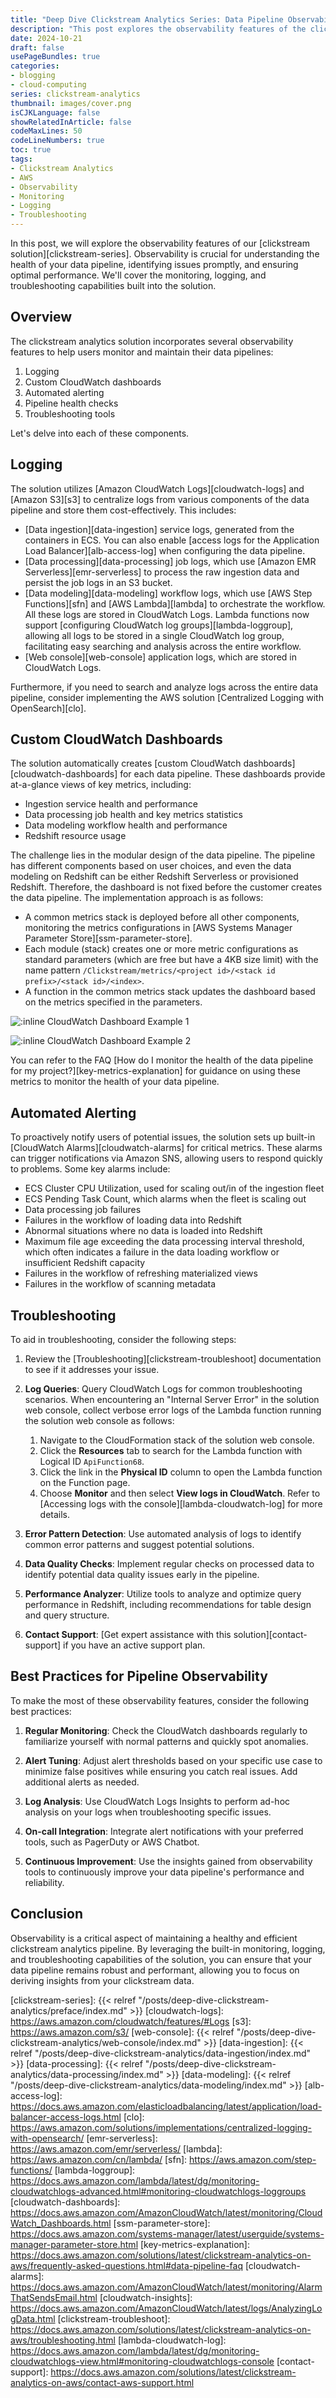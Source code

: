 ```yaml
---
title: "Deep Dive Clickstream Analytics Series: Data Pipeline Observability"
description: "This post explores the observability features of the clickstream analytics solution, covering monitoring, logging, and troubleshooting capabilities to ensure pipeline health and performance."
date: 2024-10-21
draft: false
usePageBundles: true
categories:
- blogging
- cloud-computing
series: clickstream-analytics
thumbnail: images/cover.png
isCJKLanguage: false
showRelatedInArticle: false
codeMaxLines: 50
codeLineNumbers: true
toc: true
tags:
- Clickstream Analytics
- AWS
- Observability
- Monitoring
- Logging
- Troubleshooting
---
```


In this post, we will explore the observability features of our [clickstream solution][clickstream-series]. Observability is crucial for understanding the health of your data pipeline, identifying issues promptly, and ensuring optimal performance. We'll cover the monitoring, logging, and troubleshooting capabilities built into the solution.

## Overview

The clickstream analytics solution incorporates several observability features to help users monitor and maintain their data pipelines:

1. Logging
2. Custom CloudWatch dashboards
3. Automated alerting
4. Pipeline health checks
5. Troubleshooting tools

Let's delve into each of these components.

## Logging

The solution utilizes [Amazon CloudWatch Logs][cloudwatch-logs] and [Amazon S3][s3] to centralize logs from various components of the data pipeline and store them cost-effectively. This includes:

- [Data ingestion][data-ingestion] service logs, generated from the containers in ECS. You can also enable [access logs for the Application Load Balancer][alb-access-log] when configuring the data pipeline.
- [Data processing][data-processing] job logs, which use [Amazon EMR Serverless][emr-serverless] to process the raw ingestion data and persist the job logs in an S3 bucket.
- [Data modeling][data-modeling] workflow logs, which use [AWS Step Functions][sfn] and [AWS Lambda][lambda] to orchestrate the workflow. All these logs are stored in CloudWatch Logs. Lambda functions now support [configuring CloudWatch log groups][lambda-loggroup], allowing all logs to be stored in a single CloudWatch log group, facilitating easy searching and analysis across the entire workflow.
- [Web console][web-console] application logs, which are stored in CloudWatch Logs.

Furthermore, if you need to search and analyze logs across the entire data pipeline, consider implementing the AWS solution [Centralized Logging with OpenSearch][clo].

## Custom CloudWatch Dashboards

The solution automatically creates [custom CloudWatch dashboards][cloudwatch-dashboards] for each data pipeline. These dashboards provide at-a-glance views of key metrics, including:

- Ingestion service health and performance
- Data processing job health and key metrics statistics
- Data modeling workflow health and performance
- Redshift resource usage

The challenge lies in the modular design of the data pipeline. The pipeline has different components based on user choices, and even the data modeling on Redshift can be either Redshift Serverless or provisioned Redshift. Therefore, the dashboard is not fixed before the customer creates the data pipeline. The implementation approach is as follows:

- A common metrics stack is deployed before all other components, monitoring the metrics configurations in [AWS Systems Manager Parameter Store][ssm-parameter-store].
- Each module (stack) creates one or more metric configurations as standard parameters (which are free but have a 4KB size limit) with the name pattern `/Clickstream/metrics/<project id>/<stack id prefix>/<stack id>/<index>`.
- A function in the common metrics stack updates the dashboard based on the metrics specified in the parameters.

![:inline CloudWatch Dashboard Example 1](./images/cloudwatch-dashboard-kds-redshift-serverless.png "Figure 1: Example CloudWatch Dashboard for the Data Pipeline with KDS as sink, enabling data processing and data modeling with Redshift Serverless")

![:inline CloudWatch Dashboard Example 2](./images/cloudwatch-dashboard-msk.png "Figure 2: Example CloudWatch Dashboard for the Data Pipeline with MSK as sink, enabling data processing only")

You can refer to the FAQ [How do I monitor the health of the data pipeline for my project?][key-metrics-explanation] for guidance on using these metrics to monitor the health of your data pipeline.

## Automated Alerting

To proactively notify users of potential issues, the solution sets up built-in [CloudWatch Alarms][cloudwatch-alarms] for critical metrics. These alarms can trigger notifications via Amazon SNS, allowing users to respond quickly to problems. Some key alarms include:

- ECS Cluster CPU Utilization, used for scaling out/in of the ingestion fleet
- ECS Pending Task Count, which alarms when the fleet is scaling out
- Data processing job failures
- Failures in the workflow of loading data into Redshift
- Abnormal situations where no data is loaded into Redshift
- Maximum file age exceeding the data processing interval threshold, which often indicates a failure in the data loading workflow or insufficient Redshift capacity
- Failures in the workflow of refreshing materialized views
- Failures in the workflow of scanning metadata

## Troubleshooting

To aid in troubleshooting, consider the following steps:

1. Review the [Troubleshooting][clickstream-troubleshoot] documentation to see if it addresses your issue.

2. **Log Queries**: Query CloudWatch Logs for common troubleshooting scenarios. When encountering an "Internal Server Error" in the solution web console, collect verbose error logs of the Lambda function running the solution web console as follows:
      1. Navigate to the CloudFormation stack of the solution web console.
      2. Click the **Resources** tab to search for the Lambda function with Logical ID `ApiFunction68`.
      3. Click the link in the **Physical ID** column to open the Lambda function on the Function page.
      4. Choose **Monitor** and then select **View logs in CloudWatch**. Refer to [Accessing logs with the console][lambda-cloudwatch-log] for more details.

3. **Error Pattern Detection**: Use automated analysis of logs to identify common error patterns and suggest potential solutions.

4. **Data Quality Checks**: Implement regular checks on processed data to identify potential data quality issues early in the pipeline.

5. **Performance Analyzer**: Utilize tools to analyze and optimize query performance in Redshift, including recommendations for table design and query structure.

6. **Contact Support**: [Get expert assistance with this solution][contact-support] if you have an active support plan.

## Best Practices for Pipeline Observability

To make the most of these observability features, consider the following best practices:

1. **Regular Monitoring**: Check the CloudWatch dashboards regularly to familiarize yourself with normal patterns and quickly spot anomalies.

2. **Alert Tuning**: Adjust alert thresholds based on your specific use case to minimize false positives while ensuring you catch real issues. Add additional alerts as needed.

3. **Log Analysis**: Use CloudWatch Logs Insights to perform ad-hoc analysis on your logs when troubleshooting specific issues.

4. **On-call Integration**: Integrate alert notifications with your preferred tools, such as PagerDuty or AWS Chatbot.

5. **Continuous Improvement**: Use the insights gained from observability tools to continuously improve your data pipeline's performance and reliability.

## Conclusion

Observability is a critical aspect of maintaining a healthy and efficient clickstream analytics pipeline. By leveraging the built-in monitoring, logging, and troubleshooting capabilities of the solution, you can ensure that your data pipeline remains robust and performant, allowing you to focus on deriving insights from your clickstream data.

[clickstream-series]: {{< relref "/posts/deep-dive-clickstream-analytics/preface/index.md" >}}
[cloudwatch-logs]: https://aws.amazon.com/cloudwatch/features/#Logs
[s3]: https://aws.amazon.com/s3/
[web-console]: {{< relref "/posts/deep-dive-clickstream-analytics/web-console/index.md" >}}
[data-ingestion]: {{< relref "/posts/deep-dive-clickstream-analytics/data-ingestion/index.md" >}}
[data-processing]: {{< relref "/posts/deep-dive-clickstream-analytics/data-processing/index.md" >}}
[data-modeling]: {{< relref "/posts/deep-dive-clickstream-analytics/data-modeling/index.md" >}}
[alb-access-log]: https://docs.aws.amazon.com/elasticloadbalancing/latest/application/load-balancer-access-logs.html
[clo]: https://aws.amazon.com/solutions/implementations/centralized-logging-with-opensearch/
[emr-serverless]: https://aws.amazon.com/emr/serverless/
[lambda]: https://aws.amazon.com/cn/lambda/
[sfn]: https://aws.amazon.com/step-functions/
[lambda-loggroup]: https://docs.aws.amazon.com/lambda/latest/dg/monitoring-cloudwatchlogs-advanced.html#monitoring-cloudwatchlogs-loggroups
[cloudwatch-dashboards]: https://docs.aws.amazon.com/AmazonCloudWatch/latest/monitoring/CloudWatch_Dashboards.html
[ssm-parameter-store]: https://docs.aws.amazon.com/systems-manager/latest/userguide/systems-manager-parameter-store.html
[key-metrics-explanation]: https://docs.aws.amazon.com/solutions/latest/clickstream-analytics-on-aws/frequently-asked-questions.html#data-pipeline-faq
[cloudwatch-alarms]: https://docs.aws.amazon.com/AmazonCloudWatch/latest/monitoring/AlarmThatSendsEmail.html
[cloudwatch-insights]: https://docs.aws.amazon.com/AmazonCloudWatch/latest/logs/AnalyzingLogData.html
[clickstream-troubleshoot]: https://docs.aws.amazon.com/solutions/latest/clickstream-analytics-on-aws/troubleshooting.html
[lambda-cloudwatch-log]: https://docs.aws.amazon.com/lambda/latest/dg/monitoring-cloudwatchlogs-view.html#monitoring-cloudwatchlogs-console
[contact-support]: https://docs.aws.amazon.com/solutions/latest/clickstream-analytics-on-aws/contact-aws-support.html